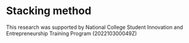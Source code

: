 # Stacking method
 This research was supported by National College Student Innovation and Entrepreneurship Training Program (202210300049Z)
